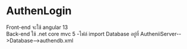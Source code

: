 # AuthenLogin
 Front-end จะใช้ angular 13 <br>
 Back-end ใช้ .net core mvc 5 
 -ไฟล์ import Database อยู่ที่ AutheniiServer-->Database-->authendb.xml
